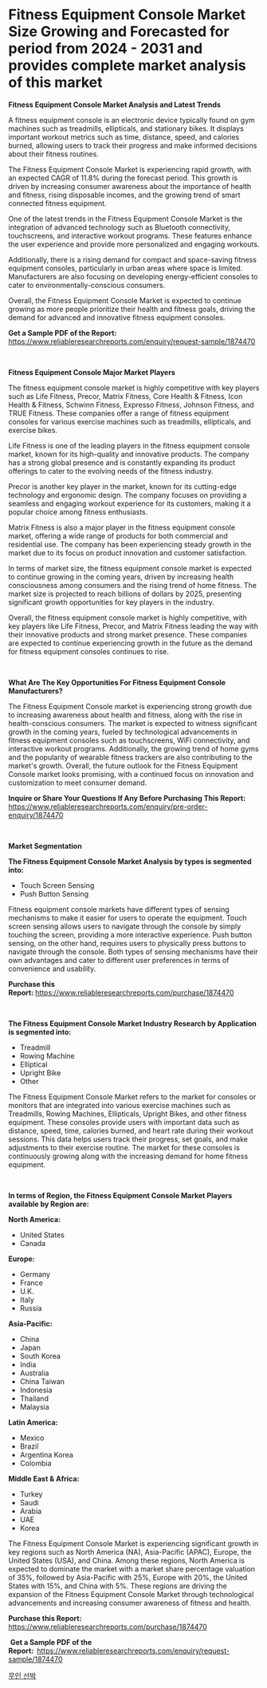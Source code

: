 <p><h1>Fitness Equipment Console Market Size Growing and Forecasted for period from 2024 - 2031 and provides complete market analysis of this market</h1></p><p><strong>Fitness Equipment Console Market Analysis and Latest Trends</strong></p>
<p><p>A fitness equipment console is an electronic device typically found on gym machines such as treadmills, ellipticals, and stationary bikes. It displays important workout metrics such as time, distance, speed, and calories burned, allowing users to track their progress and make informed decisions about their fitness routines.</p><p>The Fitness Equipment Console Market is experiencing rapid growth, with an expected CAGR of 11.8% during the forecast period. This growth is driven by increasing consumer awareness about the importance of health and fitness, rising disposable incomes, and the growing trend of smart connected fitness equipment.</p><p>One of the latest trends in the Fitness Equipment Console Market is the integration of advanced technology such as Bluetooth connectivity, touchscreens, and interactive workout programs. These features enhance the user experience and provide more personalized and engaging workouts.</p><p>Additionally, there is a rising demand for compact and space-saving fitness equipment consoles, particularly in urban areas where space is limited. Manufacturers are also focusing on developing energy-efficient consoles to cater to environmentally-conscious consumers.</p><p>Overall, the Fitness Equipment Console Market is expected to continue growing as more people prioritize their health and fitness goals, driving the demand for advanced and innovative fitness equipment consoles.</p></p>
<p><strong>Get a Sample PDF of the Report:&nbsp;</strong> <a href="https://www.reliableresearchreports.com/enquiry/request-sample/1874470">https://www.reliableresearchreports.com/enquiry/request-sample/1874470</a></p>
<p>&nbsp;</p>
<p><strong>Fitness Equipment Console Major Market Players</strong></p>
<p><p>The fitness equipment console market is highly competitive with key players such as Life Fitness, Precor, Matrix Fitness, Core Health & Fitness, Icon Health & Fitness, Schwinn Fitness, Expresso Fitness, Johnson Fitness, and TRUE Fitness. These companies offer a range of fitness equipment consoles for various exercise machines such as treadmills, ellipticals, and exercise bikes.</p><p>Life Fitness is one of the leading players in the fitness equipment console market, known for its high-quality and innovative products. The company has a strong global presence and is constantly expanding its product offerings to cater to the evolving needs of the fitness industry.</p><p>Precor is another key player in the market, known for its cutting-edge technology and ergonomic design. The company focuses on providing a seamless and engaging workout experience for its customers, making it a popular choice among fitness enthusiasts.</p><p>Matrix Fitness is also a major player in the fitness equipment console market, offering a wide range of products for both commercial and residential use. The company has been experiencing steady growth in the market due to its focus on product innovation and customer satisfaction.</p><p>In terms of market size, the fitness equipment console market is expected to continue growing in the coming years, driven by increasing health consciousness among consumers and the rising trend of home fitness. The market size is projected to reach billions of dollars by 2025, presenting significant growth opportunities for key players in the industry.</p><p>Overall, the fitness equipment console market is highly competitive, with key players like Life Fitness, Precor, and Matrix Fitness leading the way with their innovative products and strong market presence. These companies are expected to continue experiencing growth in the future as the demand for fitness equipment consoles continues to rise.</p></p>
<p>&nbsp;</p>
<p><strong>What Are The Key Opportunities For Fitness Equipment Console Manufacturers?</strong></p>
<p><p>The Fitness Equipment Console market is experiencing strong growth due to increasing awareness about health and fitness, along with the rise in health-conscious consumers. The market is expected to witness significant growth in the coming years, fueled by technological advancements in fitness equipment consoles such as touchscreens, WiFi connectivity, and interactive workout programs. Additionally, the growing trend of home gyms and the popularity of wearable fitness trackers are also contributing to the market's growth. Overall, the future outlook for the Fitness Equipment Console market looks promising, with a continued focus on innovation and customization to meet consumer demand.</p></p>
<p><strong>Inquire or Share Your Questions If Any Before Purchasing This Report:</strong> <a href="https://www.reliableresearchreports.com/enquiry/pre-order-enquiry/1874470">https://www.reliableresearchreports.com/enquiry/pre-order-enquiry/1874470</a></p>
<p>&nbsp;</p>
<p><strong>Market Segmentation</strong></p>
<p><strong>The Fitness Equipment Console Market Analysis by types is segmented into:</strong></p>
<p><ul><li>Touch Screen Sensing</li><li>Push Button Sensing</li></ul></p>
<p><p>Fitness equipment console markets have different types of sensing mechanisms to make it easier for users to operate the equipment. Touch screen sensing allows users to navigate through the console by simply touching the screen, providing a more interactive experience. Push button sensing, on the other hand, requires users to physically press buttons to navigate through the console. Both types of sensing mechanisms have their own advantages and cater to different user preferences in terms of convenience and usability.</p></p>
<p><strong>Purchase this Report:&nbsp;</strong><a href="https://www.reliableresearchreports.com/purchase/1874470">https://www.reliableresearchreports.com/purchase/1874470</a></p>
<p>&nbsp;</p>
<p><strong>The Fitness Equipment Console Market Industry Research by Application is segmented into:</strong></p>
<p><ul><li>Treadmill</li><li>Rowing Machine</li><li>Elliptical</li><li>Upright Bike</li><li>Other</li></ul></p>
<p><p>The Fitness Equipment Console Market refers to the market for consoles or monitors that are integrated into various exercise machines such as Treadmills, Rowing Machines, Ellipticals, Upright Bikes, and other fitness equipment. These consoles provide users with important data such as distance, speed, time, calories burned, and heart rate during their workout sessions. This data helps users track their progress, set goals, and make adjustments to their exercise routine. The market for these consoles is continuously growing along with the increasing demand for home fitness equipment.</p></p>
<p>&nbsp;</p>
<p><strong>In terms of Region, the Fitness Equipment Console Market Players available by Region are:</strong></p>
<p>
    <p> <strong> North America: </strong>
        <ul>
            <li>United States</li>
            <li>Canada</li>
        </ul>
        </p> 
    <p> <strong> Europe: </strong>
        <ul>
            <li>Germany</li>
            <li>France</li>
            <li>U.K.</li>
            <li>Italy</li>
            <li>Russia</li>
        </ul>
        </p> 
    <p> <strong> Asia-Pacific: </strong>
        <ul>
            <li>China</li>
            <li>Japan</li>
            <li>South Korea</li>
            <li>India</li>
            <li>Australia</li>
            <li>China Taiwan</li>
            <li>Indonesia</li>
            <li>Thailand</li>
            <li>Malaysia</li>
        </ul>
        </p> 
    <p> <strong> Latin America: </strong>
        <ul>
            <li>Mexico</li>
            <li>Brazil</li>
            <li>Argentina Korea</li>
            <li>Colombia</li>
        </ul>
        </p> 
    <p> <strong> Middle East & Africa: </strong>
        <ul>
            <li>Turkey</li>
            <li>Saudi</li>
            <li>Arabia</li>
            <li>UAE</li>
            <li>Korea</li>
        </ul>
    </p>
    </p>
<p><p>The Fitness Equipment Console Market is experiencing significant growth in key regions such as North America (NA), Asia-Pacific (APAC), Europe, the United States (USA), and China. Among these regions, North America is expected to dominate the market with a market share percentage valuation of 35%, followed by Asia-Pacific with 25%, Europe with 20%, the United States with 15%, and China with 5%. These regions are driving the expansion of the Fitness Equipment Console Market through technological advancements and increasing consumer awareness of fitness and health.</p></p>
<p><strong>Purchase this Report: </strong><a href="https://www.reliableresearchreports.com/purchase/1874470">https://www.reliableresearchreports.com/purchase/1874470</a></p>
<p>&nbsp;<strong>Get a Sample PDF of the Report:&nbsp;&nbsp;</strong><a href="https://www.reliableresearchreports.com/enquiry/request-sample/1874470">https://www.reliableresearchreports.com/enquiry/request-sample/1874470</a></p>
<p><strong></strong></p>
<p><p><a href="https://github.com/lzuwsfreyoq70/Market-Research-Report-List-1/blob/main/52403707533.md">무인 선박</a></p></p>